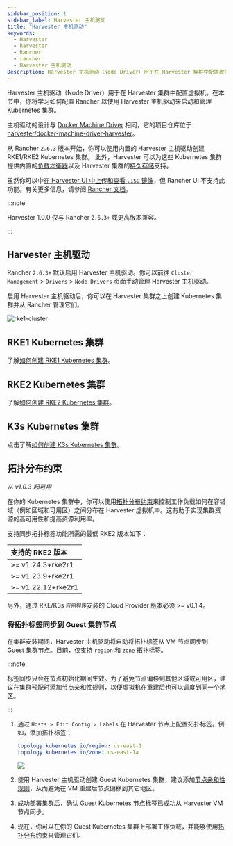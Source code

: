 ```yaml
---
sidebar_position: 1
sidebar_label: Harvester 主机驱动
title: "Harvester 主机驱动"
keywords:
  - Harvester
  - harvester
  - Rancher
  - rancher
  - Harvester 主机驱动
Description: Harvester 主机驱动（Node Driver）用于在 Harvester 集群中配置虚拟机。在本节中，你将学习如何配置 Rancher 以使用 Harvester 主机驱动来启动和管理 Kubernetes 集群。
---
```


Harvester 主机驱动（Node Driver）用于在 Harvester 集群中配置虚拟机。在本节中，你将学习如何配置 Rancher 以使用 Harvester 主机驱动来启动和管理 Kubernetes 集群。

主机驱动的设计与 [Docker Machine Driver](https://docs.docker.com/machine/) 相同，它的项目仓库位于 [harvester/docker-machine-driver-harvester](https://github.com/harvester/docker-machine-driver-harvester)。

从 Rancher `2.6.3` 版本开始，你可以使用内置的 Harvester 主机驱动创建 RKE1/RKE2 Kubernetes 集群。
此外，Harvester 可以为这些 Kubernetes 集群提供内置的[负载均衡器](../cloud-provider.md)以及 Harvester 集群的[持久存储](../csi-driver.md)支持。

虽然你可以中[在 Harvester UI 中上传和查看 `.ISO` 镜像](../../upload-image.md#通过本地文件上传镜像)，但 Rancher UI 不支持此功能。有关更多信息，请参阅 [Rancher 文档](https://rancher.com/docs/rancher/v2.6/en/virtualization-admin/#harvester-node-driver)。

:::note

Harvester 1.0.0 仅与 Rancher `2.6.3+` 或更高版本兼容。

:::

## Harvester 主机驱动

Rancher `2.6.3+` 默认启用 Harvester 主机驱动。你可以前往 `Cluster Management` > `Drivers` > `Node Drivers` 页面手动管理 Harvester 主机驱动。

启用 Harvester 主机驱动后，你可以在 Harvester 集群之上创建 Kubernetes 集群并从 Rancher 管理它们。

![rke1-cluster](/img/v1.0/rancher/rke1-node-driver.png)

## RKE1 Kubernetes 集群
了解[如何创建 RKE1 Kubernetes 集群](./rke1-cluster.md)。

## RKE2 Kubernetes 集群
了解[如何创建 RKE2 Kubernetes 集群](./rke2-cluster.md)。

## K3s Kubernetes 集群
点击了解[如何创建 K3s Kubernetes 集群](./k3s-cluster.md)。


## 拓扑分布约束

_从 v1.0.3 起可用_

在你的 Kubernetes 集群中，你可以使用[拓扑分布约束](https://kubernetes.io/docs/concepts/scheduling-eviction/topology-spread-constraints/)来控制工作负载如何在容错域（例如区域和可用区）之间分布在 Harvester 虚拟机中。这有助于实现集群资源的高可用性和提高资源利用率。

支持同步拓扑标签功能所需的最低 RKE2 版本如下：

| 支持的 RKE2 版本 |
| :--|
| \>=  v1.24.3+rke2r1 |
| \>=  v1.23.9+rke2r1 |
| \>=  v1.22.12+rke2r1 |

另外，通过 RKE/K3s `应用程序`安装的 Cloud Provider 版本必须 >= v0.1.4。

### 将拓扑标签同步到 Guest 集群节点

在集群安装期间，Harvester 主机驱动将自动将拓扑标签从 VM 节点同步到 Guest 集群节点。目前，仅支持 `region` 和 `zone` 拓扑标签。

:::note

标签同步只会在节点初始化期间生效。为了避免节点偏移到其他区域或可用区，建议在集群预配时添加[节点亲和性规则](./rke2-cluster.md#添加节点亲和性)，以便虚拟机在重建后也可以调度到同一个地区。

:::

1. 通过 `Hosts > Edit Config > Labels` 在 Harvester 节点上配置拓扑标签。例如，添加拓扑标签：
   ```yaml
   topology.kubernetes.io/region: us-east-1
   topology.kubernetes.io/zone: us-east-1a
   ```
   ![](/img/v1.0/rancher/node-add-affinity-labels.png)

1. 使用 Harvester 主机驱动创建 Guest Kubernetes 集群，建议添加[节点亲和性规则](./rke2-cluster.md#添加节点亲和性)，从而避免在 VM 重建后节点偏移到其它地区。

1. 成功部署集群后，确认 Guest Kubernetes 节点标签已成功从 Harvester VM 节点同步。

1. 现在，你可以在你的 Guest Kubernetes 集群上部署工作负载，并能够使用[拓扑分布约束](https://kubernetes.io/docs/concepts/scheduling-eviction/topology-spread-constraints/)来管理它们。
